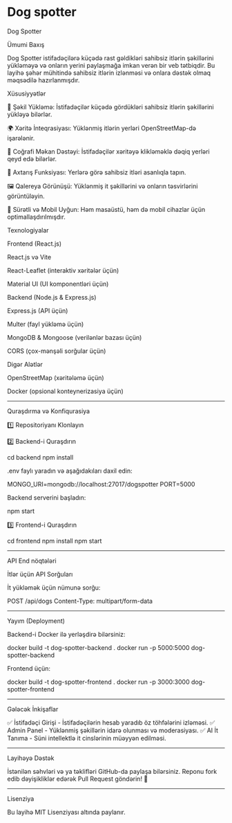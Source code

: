 # Dog spotter

Dog Spotter

Ümumi Baxış

Dog Spotter istifadəçilərə küçədə rast gəldikləri sahibsiz itlərin şəkillərini yükləməyə və onların yerini paylaşmağa imkan verən bir veb tətbiqdir. Bu layihə şəhər mühitində sahibsiz itlərin izlənməsi və onlara dəstək olmaq məqsədilə hazırlanmışdır.

Xüsusiyyətlər

📸 Şəkil Yükləmə: İstifadəçilər küçədə gördükləri sahibsiz itlərin şəkillərini yükləyə bilərlər.

🌍 Xəritə İnteqrasiyası: Yüklənmiş itlərin yerləri OpenStreetMap-də işarələnir.

📍 Coğrafi Məkan Dəstəyi: İstifadəçilər xəritəyə klikləməklə dəqiq yerləri qeyd edə bilərlər.

🔎 Axtarış Funksiyası: Yerlərə görə sahibsiz itləri asanlıqla tapın.

🖼 Qalereya Görünüşü: Yüklənmiş it şəkillərini və onların təsvirlərini görüntüləyin.

🚀 Sürətli və Mobil Uyğun: Həm masaüstü, həm də mobil cihazlar üçün optimallaşdırılmışdır.


Texnologiyalar

Frontend (React.js)

React.js və Vite

React-Leaflet (interaktiv xəritələr üçün)

Material UI (UI komponentləri üçün)


Backend (Node.js & Express.js)

Express.js (API üçün)

Multer (fayl yükləmə üçün)

MongoDB & Mongoose (verilənlər bazası üçün)

CORS (çox-mənşəli sorğular üçün)


Digər Alətlər

OpenStreetMap (xəritələmə üçün)

Docker (opsional konteynerizasiya üçün)



---

Quraşdırma və Konfiqurasiya

1️⃣ Repositoriyanı Klonlayın


2️⃣ Backend-i Quraşdırın

cd backend
 npm install

.env faylı yaradın və aşağıdakıları daxil edin:

MONGO_URI=mongodb://localhost:27017/dogspotter
PORT=5000

Backend serverini başladın:

npm start


3️⃣ Frontend-i Quraşdırın

cd frontend
 npm install
 npm start


---

API End nöqtələri

İtlər üçün API Sorğuları

İt yükləmək üçün nümunə sorğu:

POST /api/dogs
Content-Type: multipart/form-data


---

Yayım (Deployment)

Backend-i Docker ilə yerləşdirə bilərsiniz:

docker build -t dog-spotter-backend .
docker run -p 5000:5000 dog-spotter-backend

Frontend üçün:

docker build -t dog-spotter-frontend .
docker run -p 3000:3000 dog-spotter-frontend


---

Gələcək İnkişaflar

✅ İstifadəçi Girişi - İstifadəçilərin hesab yaradıb öz töhfələrini izləməsi.
✅ Admin Panel - Yüklənmiş şəkillərin idarə olunması və moderasiyası.
✅ AI İt Tanıma - Süni intellektlə it cinslərinin müəyyən edilməsi.


---

Layihəyə Dəstək

İstənilən səhvləri və ya təklifləri GitHub-da paylaşa bilərsiniz. Reponu fork edib dəyişikliklər edərək Pull Request göndərin! 🚀


---

Lisenziya

Bu layihə MIT Lisenziyası altında paylanır.

